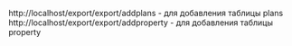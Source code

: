 http://localhost/export/export/addplans - для добавления таблицы plans <br> http://localhost/export/export/addproperty - для добавления таблицы property
